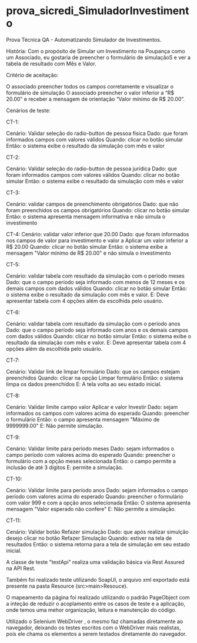 # prova_sicredi_SimuladorInvestimento
Prova Técnica QA - Automatizando Simulador de Investimentos.

História:
Com o propósito de Simular um Investimento na Poupança
como um Associado,
eu gostaria de preencher o formulário de simulaçãoS
e ver a tabela de resultado com Mês e Valor.

Critério de aceitação:

O associado preencher todos os campos corretamente e visualizar o formulário de simulação
O associado preencher o valor inferior a “R$ 20.00” e receber a mensagem de orientação “Valor mínimo de R$ 20.00”.

Cenários de teste:

CT-1:	

Cenário: Validar seleção do radio-button de pessoa física
Dado: que foram informados campos com valores válidos
Quando: clicar no botão simular 
Então: o sistema exibe o resultado da simulação com mês e valor

CT-2:

Cenário: Validar seleção do radio-button de pessoa jurídica
Dado: que foram informados campos com valores válidos
Quando: clicar no botão simular
Então: o sistema exibe o resultado da simulação com mês e valor

CT-3:

Cenário: validar campos de preenchimento obrigatórios
Dado: que não foram preenchidos os campos obrigatórios
Quando: clicar no botão simular 
Então: o sistema apresenta mensagem informativa e não simula o investimento

CT-4:
Cenário: validar valor inferior que 20.00
Dado: que foram informados nos campos de valor para investimento e valor a Aplicar um valor inferior a R$ 20.00
Quando: clicar no botão simular
Então: o sistema exibe a mensagem "Valor mínimo de R$ 20.00" e não simula o investimento

CT-5:

Cenário: validar tabela com resultado da simulação com o período meses
Dado: que o campo período seja informado com menos de 12 meses e os demais campos com dados válidos
Quando: clicar no botão simular
Então: o sistema exibe o resultado da simulação com mês e valor.
E: Deve apresentar tabela com 4 opções além da escolhida pelo usuário.

CT-6:

Cenário: validar tabela com resultado da simulação com o período anos
Dado: que o campo período seja informado com anos e os demais campos com dados válidos
Quando: clicar no botão simular
Então: o sistema exibe o resultado da simulação com mês e valor.
E: Deve apresentar tabela com 4 opções além da escolhida pelo usuário.

CT-7:

Cenário: Validar link de limpar formulário
Dado: que os campos estejam preenchidos
Quando: clicar na opção Limpar formulário
Então: o sistema limpa os dados preenchidos
E: A tela volta ao seu estado inicial.

CT-8:

Cenário: Validar limite campo valor Aplicar e valor Investir
Dado: sejam informados os campos com valores acima do esperado
Quando: preencher o formulário
Então: o campo apresenta mensagem "Máximo de 9999999.00"
E: Não permite simulação.

CT-9:

Cenário: Validar limite para período meses
Dado: sejam informados o campo período com valores acima do esperado
Quando: preencher o formulário com a opção meses selecionada
Então: o campo permite a inclusão de até 3 dígitos
E: permite a simulação.

CT-10:

Cenário: Validar limite para período anos
Dado: sejam informados o campo período com valores acima do esperado
Quando: preencher o formulário com valor 999 e com a opção anos selecionada
Então: O sistema apresenta mensagem "Valor esperado não confere"
E: Não permite a simulação.
 
CT-11:

Cenário: Validar botão Refazer simulação
Dado: que após realizar simulção desejo clicar no botão Refazer Simulação
Quando: estiver na tela de resultados
Então: o sistema retorna para a tela de simulação em seu estado inicial.


A classe de teste "testApi" realiza uma validação básica via Rest Assured na API Rest.

Também foi realizado teste utilizando SoapUI, o arquivo xml exportado está presente na pasta Resource (src>main>Resouce).

O mapeamento da página foi realizado utilizando o padrão PageObject com a inteção de reduzir o acoplamento entre os casos de teste e a aplicação, onde temos uma mehor organização, leitura e manutenção do código.


Utilizado o Selenium WebDriver , o mesmo faz chamadas diretamente ao navegador, deixando os testes escritos com o WebDriver mais realistas, pois ele chama os elementos a serem testados diretamente do navegador.
